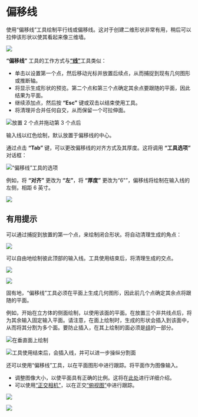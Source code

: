 # 偏移线

使用“偏移线”工具绘制平行线或偏移线。这对于创建二维形状非常有用，稍后可以拉伸该形状以使其看起来像三维墙。

![](<../.gitbook/assets/image (3) (1).png>)

**“偏移线”** 工具的工作方式与[**“线”**](https://windows.help.formit.autodesk.com/tool-library/line-tool)工具类似：

* 单击以设置第一个点，然后移动光标并放置后续点，从而捕捉到现有几何图形或推断轴。
* 将显示生成形状的预览。第二个点和第三个点确定其余点要跟随的平面，因此结果为平面。
* 继续添加点，然后按 **“Esc”** 键或双击以结束使用工具。
* 将清理并合并任何自交，从而保留一个可拉伸面。

![放置 2 个点并拖动第 3 个点后](../.gitbook/assets/walls1.png)

输入线以红色绘制，默认放置于偏移线的中心。

通过点击 **“Tab”** 键，可以更改偏移线的对齐方式及其厚度。这将调用 **“工具选项”** 对话框：

![“偏移线”工具的选项](../.gitbook/assets/walls2.png)

例如，将 **“对齐”** 更改为 **“左”**，将 **“厚度”** 更改为“6"”，偏移线将绘制在输入线的左侧，相距 6 英寸。

![](../.gitbook/assets/walls3.png)

## 有用提示

可以通过捕捉到放置的第一个点，来绘制闭合形状。将自动清理生成的角点：

![](../.gitbook/assets/walls4.png)

可以自由地绘制彼此顶部的输入线。工具使用结束后，将清理生成的交点。

![](../.gitbook/assets/walls5.png)

![](../.gitbook/assets/walls6.png)

固有地，“偏移线”工具必须在平面上生成几何图形，因此前几个点确定其余点将跟随的平面。

例如，开始在立方体的侧面绘制，以使用该面的平面。在放置三个非共线点后，将为其余输入固定输入平面。请注意，在面上绘制时，生成的形状会插入到该面中，从而将其分割为多个面。要防止插入，在其上绘制的面必须是[组](https://windows.help.formit.autodesk.com/tool-library/groups)的一部分。

![在垂直面上绘制](../.gitbook/assets/walls7.png)

![工具使用结束后，会插入线，并可以进一步操纵分割面](../.gitbook/assets/walls8.png)

还可以使用“偏移线”工具，以在平面图形中进行跟踪。将平面作为图像输入。

* 调整图像大小，以使平面具有正确的比例。这将在[此处](https://windows.help.formit.autodesk.com/building-the-farnsworth-house/work-with-images-and-the-ground-plane)进行详细介绍。
* 可以使用[“正交相机”](orthographic-camera.md)，以在正交[“俯视图”](orthographic-views.md)中进行跟踪。

![](../.gitbook/assets/walls9.png)

![](../.gitbook/assets/walls10.png)
